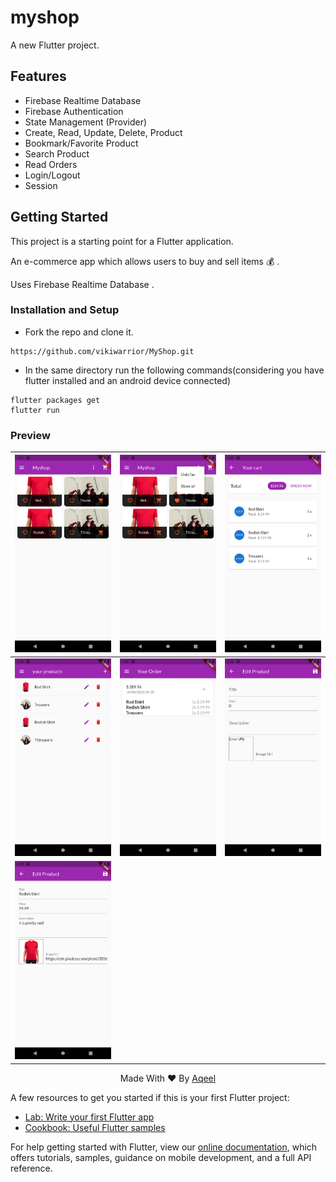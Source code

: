 # myshop

A new Flutter project.

## Features

- Firebase Realtime Database
- Firebase Authentication
- State Management (Provider)
- Create, Read, Update, Delete, Product
- Bookmark/Favorite Product
- Search Product
- Read Orders
- Login/Logout
- Session

## Getting Started

This project is a starting point for a Flutter application.

An e-commerce app which allows users to buy and sell items :moneybag: .


Uses Firebase Realtime Database .

### Installation and Setup

* Fork the repo and clone it.
```
https://github.com/vikiwarrior/MyShop.git
```
* In the same directory run the following commands(considering you have flutter installed and an android device connected)
```
flutter packages get
flutter run
```

### Preview

| ![](assets/images/1.png) | ![](assets/images/2.png) | ![](assets/images/3.png) |
|:--------------------------|:--------------------------|:--------------------------|
| ![](assets/images/4.png) | ![](assets/images/5.png) | ![](assets/images/6.png) |
| ![](assets/images/7.png) |

<p align='center'>Made With ❤️ By <a href="https://github.com/AqeelAaqi/myshop">Aqeel</a></p>

A few resources to get you started if this is your first Flutter project:

- [Lab: Write your first Flutter app](https://flutter.dev/docs/get-started/codelab)
- [Cookbook: Useful Flutter samples](https://flutter.dev/docs/cookbook)

For help getting started with Flutter, view our
[online documentation](https://flutter.dev/docs), which offers tutorials,
samples, guidance on mobile development, and a full API reference.
